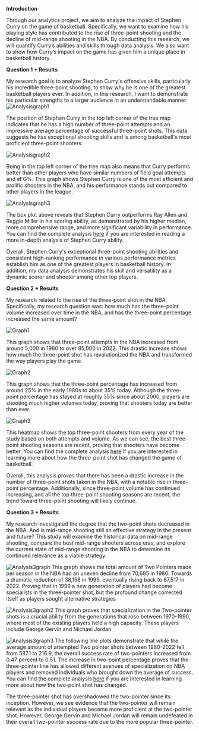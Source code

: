 **Introduction**

Through our analytics project, we aim to analyze the impact of Stephen Curry on the game of basketball. Specifically, we want to examine how his playing style has contributed to the rise of three-point shooting and the decline of mid-range shooting in the NBA. By conducting this research, we will quantify Curry’s abilities and skills through data analysis. We also want to show how Curry’s impact on the game has given him a unique place in basketball history.

**Question 1 + Results**

My research goal is to analyze Stephen Curry's offensive skills, particularly his incredible three-point shooting, to show why he is one of the greatest basketball players ever. In addition, in this research, I want to demonstrate his particular strengths to a larger audience in an understandable manner.
![Analysisgraph1](images/Analysisgraph1.png)

The position of Stephen Curry in the top left corner of the tree map indicates that he has a high number of three-point attempts and an impressive average percentage of successful three-point shots. This data suggests he has exceptional shooting skills and is among basketball's most proficient three-point shooters.

![Analysisgraph2](images/Analysisgraph2.png)

Being in the top left corner of the tree map also means that Curry performs better than other players who have similar numbers of field goal attempts and eFG%. This graph shows Stephen Curry is one of the most efficient and prolific shooters in the NBA, and his performance stands out compared to other players in the league.

![Analysisgraph3](images/Analysisgraph3.png)

The box plot above reveals that Stephen Curry outperforms Ray Allen and Reggie Miller in his scoring ability, as demonstrated by his higher median, more comprehensive range, and more significant variability in performance. You can find the complete analysis [here](https://github.com/ubco-W2022T2-data301/project-group-group-23/blob/main/analysis/analysis1.ipynb) if you are interested in reading a more in-depth analysis of Stephen Curry ability. 

Overall, Stephen Curry's exceptional three-point shooting abilities and consistent high-ranking performance in various performance metrics establish him as one of the greatest players in basketball history. In addition, my data analysis demonstrates his skill and versatility as a dynamic scorer and shooter among other top players.

**Question 2 + Results**

My research related to the rise of the three-point shot in the NBA. Specifically, my research question was: how much has the three-point volume increased over time in the NBA, and has the three-point percentage increased the same amount? 

![Graph1](images/Graph1.png)

This graph shows that three-point attempts in the NBA increased from around 5,000 in 1980 to over 85,000 in 2022. This drastic increase shows how much the three-point shot has revolutionized the NBA and transformed the way players play the game.

![Graph2](images/Graph2.png)

This graph shows that the three-point percentage has increased from around 25% in the early 1980s to about 35% today. Although the three-point percentage has stayed at roughly 35% since about 2000, players are shooting much higher volumes today, proving that shooters today are better than ever.

![Graph3](images/Graph3.png)

This heatmap shows the top three-point shooters from every year of the study based on both attempts and volume. As we can see, the best three-point shooting seasons are recent, proving that shooters have become better. You can find the complete analysis [here](https://github.com/ubco-W2022T2-data301/project-group-group-23/blob/main/analysis/analysis2.ipynb) if you are interested in learning more about how the three-point shot has changed the game of basketball. 

Overall, this analysis proves that there has been a drastic increase in the number of three-point shots taken in the NBA, with a notable rise in three-point percentage. Additionally, since three-point volume has continued increasing, and all the top three-point shooting seasons are recent, the trend toward three-point shooting will likely continue.

**Question 3 + Results**

My research investigated the degree that the two-point shots decreased in the NBA. And is mid-range shooting still an effective strategy in the present and future? This study will examine the historical data on mid-range shooting, compare the best mid-range shooters across eras, and explore the current state of mid-range shooting in the NBA to determine its continued relevance as a viable strategy.

![Analysis3graph](images/Analysis3graph.png)
This graph shows the total amount of Two Pointers made per season in the NBA had an uneven decline from 70,685 in 1980. Towards a dramatic reduction of 38,158 in 1999, eventually rising back to 67,517 in 2022. Proving that in 1999 a new generation of players had become specialists in the three-pointer shot, but the profound change corrected itself as players sought alternative strategies


![Analysis3graph2](images/Analysis3graph2.png)
This graph proves that specialization in the Two-pointer shots is a crucial ability from the generations that rose between 1970-1990, where most of the existing players held a high capacity. These players include George Gervin and Michael Jordan.

![Analysis3graph3](images/Analysis3graph3.png)
The following line plots demonstrate that while the average amount of attempted Two pointer shots between 1980-2022 fell from 587.1 to 216.9, the overall success rate of two-pointers increased from 0.47 percent to 0.51. The increase in two-point percentage proves that the three-pointer line has allowed different avenues of specialization on NBA players and removed individuals who brought down the average of success. You can find the complete analysis [here](https://github.com/ubco-W2022T2-data301/project-group-group-23/blob/main/analysis/analysis3.ipynb) if you are interested in learning more about how the two-point shot has changed. 


The three-pointer shot has overshadowed the two-pointer since its inception. However, we see evidence that the two-pointer will remain relevant as the individual players become more proficient at the two-pointer shot. However, George Gervin and Michael Jordan will remain undefeated in their overall two-pointer success rate due to the more popular three-pointer.
